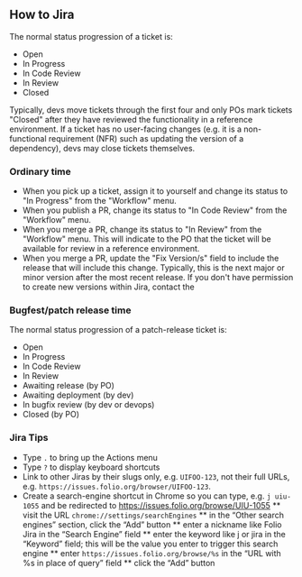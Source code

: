## How to Jira

The normal status progression of a ticket is:
* Open
* In Progress
* In Code Review
* In Review
* Closed

Typically, devs move tickets through the first four and only POs mark tickets "Closed" after they have reviewed the functionality in a reference environment. If a ticket has no user-facing changes (e.g. it is a non-functional requirement (NFR) such as updating the version of a dependency), devs may close tickets themselves.

### Ordinary time

* When you pick up a ticket, assign it to yourself and change its status to "In Progress" from the "Workflow" menu.
* When you publish a PR, change its status to "In Code Review" from the "Workflow" menu.
* When you merge a PR, change its status to "In Review" from the "Workflow" menu. This will indicate to the PO that the ticket will be available for review in a reference environment.
* When you merge a PR, update the "Fix Version/s" field to include the release that will include this change. Typically, this is the next major or minor version after the most recent release. If you don't have permission to create new versions within Jira, contact the

### Bugfest/patch release time

The normal status progression of a patch-release ticket is:
* Open
* In Progress
* In Code Review
* In Review
* Awaiting release (by PO)
* Awaiting deployment (by dev)
* In bugfix review (by dev or devops)
* Closed (by PO)

### Jira Tips

* Type `.` to bring up the Actions menu
* Type `?` to display keyboard shortcuts
* Link to other Jiras by their slugs only, e.g. `UIFOO-123`, not their full URLs, e.g. `https://issues.folio.org/browser/UIFOO-123`.
* Create a search-engine shortcut in Chrome so you can type, e.g. `j uiu-1055` and be redirected to https://issues.folio.org/browse/UIU-1055
** visit the URL `chrome://settings/searchEngines`
** in the “Other search engines” section, click the “Add” button
** enter a nickname like Folio Jira in the “Search Engine” field
** enter the keyword like j or jira in the “Keyword” field; this will be the value you enter to trigger this search engine
** enter `https://issues.folio.org/browse/%s` in the “URL with %s in place of query” field
** click the “Add” button
